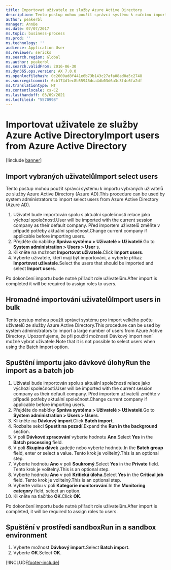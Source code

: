 ```yaml
---
title: Importovat uživatele ze služby Azure Active Directory
description: Tento postup mohou použít správci systému k ručnímu importu vybraných uživatelů nebo k importu velkého počtu uživatelů ze služby Azure Active Directory.
author: peakerbl
manager: AnnBe
ms.date: 07/07/2017
ms.topic: business-process
ms.prod: ''
ms.technology: ''
audience: Application User
ms.reviewer: sericks
ms.search.region: Global
ms.author: peakerbl
ms.search.validFrom: 2016-06-30
ms.dyn365.ops.version: AX 7.0.0
ms.openlocfilehash: 0c2600ad8f441e6b73b143c27afa08ad0a5c2748
ms.sourcegitcommit: 6cb174d1ec8b55946dca4db03d6a3c3f4c6fa2df
ms.translationtype: HT
ms.contentlocale: cs-CZ
ms.lasthandoff: 03/09/2021
ms.locfileid: "5570998"
---
```

# <a name="import-users-from-azure-active-directory"></a><span data-ttu-id="8f5f6-103">Importovat uživatele ze služby Azure Active Directory</span><span class="sxs-lookup"><span data-stu-id="8f5f6-103">Import users from Azure Active Directory</span></span>

[!include [banner](../../includes/banner.md)]

## <a name="import-select-users"></a><span data-ttu-id="8f5f6-104">Import vybraných uživatelů</span><span class="sxs-lookup"><span data-stu-id="8f5f6-104">Import select users</span></span>

<span data-ttu-id="8f5f6-105">Tento postup mohou použít správci systému k importu vybraných uživatelů ze služby Azure Active Directory (Azure AD).</span><span class="sxs-lookup"><span data-stu-id="8f5f6-105">This procedure can be used by system administrators to import select users from Azure Active Directory (Azure AD).</span></span>

1. <span data-ttu-id="8f5f6-106">Uživatel bude importován spolu s aktuální společností relace jako výchozí společností.</span><span class="sxs-lookup"><span data-stu-id="8f5f6-106">User will be imported with the current session company as their default company.</span></span> <span data-ttu-id="8f5f6-107">Před importem uživatelů změňte v případě potřeby aktuální společnost.</span><span class="sxs-lookup"><span data-stu-id="8f5f6-107">Change current company if applicable before importing users.</span></span>
2. <span data-ttu-id="8f5f6-108">Přejděte do nabídky **Správa systému > Uživatelé > Uživatelé**.</span><span class="sxs-lookup"><span data-stu-id="8f5f6-108">Go to **System administration > Users > User** s.</span></span>
3. <span data-ttu-id="8f5f6-109">Klikněte na možnost **Importovat uživatele**.</span><span class="sxs-lookup"><span data-stu-id="8f5f6-109">Click **Import users**.</span></span>
4. <span data-ttu-id="8f5f6-110">Vyberte uživatele, kteří mají být importováni, a vyberte příkaz **Importovat uživatele**.</span><span class="sxs-lookup"><span data-stu-id="8f5f6-110">Select the users that should be imported and select **Import users**.</span></span>

<span data-ttu-id="8f5f6-111">Po dokončení importu bude nutné přiřadit role uživatelům.</span><span class="sxs-lookup"><span data-stu-id="8f5f6-111">After import is completed it will be required to assign roles to users.</span></span>

## <a name="import-users-in-bulk"></a><span data-ttu-id="8f5f6-112">Hromadné importování uživatelů</span><span class="sxs-lookup"><span data-stu-id="8f5f6-112">Import users in bulk</span></span>

<span data-ttu-id="8f5f6-113">Tento postup mohou použít správci systému pro import velkého počtu uživatelů ze služby Azure Active Directory.</span><span class="sxs-lookup"><span data-stu-id="8f5f6-113">This procedure can be used by system administrators to import a large number of users from Azure Active Directory.</span></span>
<span data-ttu-id="8f5f6-114">Upozorňujeme, že při použití možnosti Dávkový import není možné vybrat uživatele.</span><span class="sxs-lookup"><span data-stu-id="8f5f6-114">Note that it is not possible to select users when using the Batch import option.</span></span>

## <a name="run-the-import-as-a-batch-job"></a><span data-ttu-id="8f5f6-115">Spuštění importu jako dávkové úlohy</span><span class="sxs-lookup"><span data-stu-id="8f5f6-115">Run the import as a batch job</span></span>
1. <span data-ttu-id="8f5f6-116">Uživatel bude importován spolu s aktuální společností relace jako výchozí společností.</span><span class="sxs-lookup"><span data-stu-id="8f5f6-116">User will be imported with the current session company as their default company.</span></span> <span data-ttu-id="8f5f6-117">Před importem uživatelů změňte v případě potřeby aktuální společnost.</span><span class="sxs-lookup"><span data-stu-id="8f5f6-117">Change current company if applicable before importing users.</span></span>
2. <span data-ttu-id="8f5f6-118">Přejděte do nabídky **Správa systému > Uživatelé > Uživatelé**.</span><span class="sxs-lookup"><span data-stu-id="8f5f6-118">Go to **System administration > Users > Users**.</span></span>
3. <span data-ttu-id="8f5f6-119">Klikněte na **Dávkový import**.</span><span class="sxs-lookup"><span data-stu-id="8f5f6-119">Click **Batch import**.</span></span>
4. <span data-ttu-id="8f5f6-120">Rozbalte sekci **Spustit na pozadí**.</span><span class="sxs-lookup"><span data-stu-id="8f5f6-120">Expand the **Run in the background** section.</span></span>
4. <span data-ttu-id="8f5f6-121">V poli **Dávkové zpracování** vyberte hodnotu **Ano**.</span><span class="sxs-lookup"><span data-stu-id="8f5f6-121">Select **Yes** in the **Batch processing** field.</span></span>
6. <span data-ttu-id="8f5f6-122">V poli **Skupina dávek** zadejte nebo vyberte hodnotu.</span><span class="sxs-lookup"><span data-stu-id="8f5f6-122">In the **Batch group** field, enter or select a value.</span></span> <span data-ttu-id="8f5f6-123">Tento krok je volitelný.</span><span class="sxs-lookup"><span data-stu-id="8f5f6-123">This is an optional step.</span></span>  
7. <span data-ttu-id="8f5f6-124">Vyberte hodnotu **Ano** v poli **Soukromý**.</span><span class="sxs-lookup"><span data-stu-id="8f5f6-124">Select **Yes** in the **Private** field.</span></span> <span data-ttu-id="8f5f6-125">Tento krok je volitelný.</span><span class="sxs-lookup"><span data-stu-id="8f5f6-125">This is an optional step.</span></span>  
8. <span data-ttu-id="8f5f6-126">Vyberte hodnotu **Ano** v poli **Kritická úloha**.</span><span class="sxs-lookup"><span data-stu-id="8f5f6-126">Select **Yes** in the **Critical job** field.</span></span> <span data-ttu-id="8f5f6-127">Tento krok je volitelný.</span><span class="sxs-lookup"><span data-stu-id="8f5f6-127">This is an optional step.</span></span>  
9. <span data-ttu-id="8f5f6-128">Vyberte volbu v poli **Kategorie monitorování**.</span><span class="sxs-lookup"><span data-stu-id="8f5f6-128">In the **Monitoring category** field, select an option.</span></span>
10. <span data-ttu-id="8f5f6-129">Klikněte na tlačítko **OK**.</span><span class="sxs-lookup"><span data-stu-id="8f5f6-129">Click **OK**.</span></span>

<span data-ttu-id="8f5f6-130">Po dokončení importu bude nutné přiřadit role uživatelům.</span><span class="sxs-lookup"><span data-stu-id="8f5f6-130">After import is completed, it will be required to assign roles to users.</span></span>

## <a name="run-in-a-sandbox-environment"></a><span data-ttu-id="8f5f6-131">Spuštění v prostředí sandbox</span><span class="sxs-lookup"><span data-stu-id="8f5f6-131">Run in a sandbox environment</span></span>
1. <span data-ttu-id="8f5f6-132">Vyberte možnost **Dávkový import**.</span><span class="sxs-lookup"><span data-stu-id="8f5f6-132">Select **Batch import**.</span></span>
2. <span data-ttu-id="8f5f6-133">Vyberte **OK**.</span><span class="sxs-lookup"><span data-stu-id="8f5f6-133">Select **OK**.</span></span>


[!INCLUDE[footer-include](../../../../includes/footer-banner.md)]